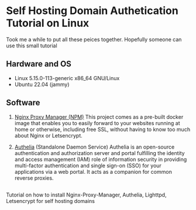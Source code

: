 # Self Hosting Domain Authetication Tutorial on Linux

Took me a while to put all these peices together. Hopefully someone can use this small tutorial

## Hardware and OS

+ Linux 5.15.0-113-generic x86_64 GNU/Linux
+ Ubuntu 22.04 (jammy)
  
## Software
1. [Nginx Proxy Manager (NPM)](https://nginxproxymanager.com/)
    This project comes as a pre-built docker image that enables you to easily forward to your websites running at home or otherwise, including free SSL, without having to know too much about Nginx or Letsencrypt.
    
2. [Authelia](https://www.authelia.com/) (Standalone Daemon Service)
   Authelia is an open-source authentication and authorization server and portal fulfilling the identity and access management (IAM) role of information security in providing multi-factor authentication and single sign-on (SSO) for your applications via a web portal. It acts as a companion for common reverse proxies.

## 

Tutorial on how to install Nginx-Proxy-Manager, Authelia, Lighttpd, Letsencrypt for self hosting domains
